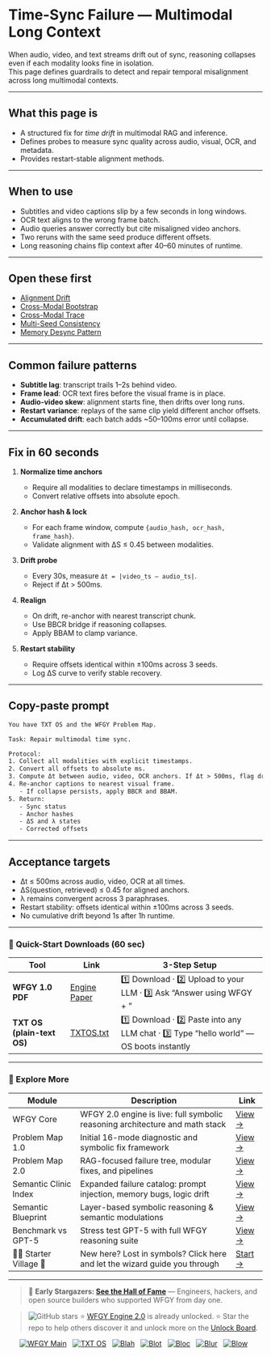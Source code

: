 # Time-Sync Failure — Multimodal Long Context

When audio, video, and text streams drift out of sync, reasoning collapses even if each modality looks fine in isolation.  
This page defines guardrails to detect and repair temporal misalignment across long multimodal contexts.

---

## What this page is
- A structured fix for *time drift* in multimodal RAG and inference.  
- Defines probes to measure sync quality across audio, visual, OCR, and metadata.  
- Provides restart-stable alignment methods.

---

## When to use
- Subtitles and video captions slip by a few seconds in long windows.  
- OCR text aligns to the wrong frame batch.  
- Audio queries answer correctly but cite misaligned video anchors.  
- Two reruns with the same seed produce different offsets.  
- Long reasoning chains flip context after 40–60 minutes of runtime.

---

## Open these first
- [Alignment Drift](https://github.com/onestardao/WFGY/blob/main/ProblemMap/GlobalFixMap/Multimodal_LongContext/alignment-drift.md)  
- [Cross-Modal Bootstrap](https://github.com/onestardao/WFGY/blob/main/ProblemMap/GlobalFixMap/Multimodal_LongContext/cross-modal-bootstrap.md)  
- [Cross-Modal Trace](https://github.com/onestardao/WFGY/blob/main/ProblemMap/GlobalFixMap/Multimodal_LongContext/cross-modal-trace.md)  
- [Multi-Seed Consistency](https://github.com/onestardao/WFGY/blob/main/ProblemMap/GlobalFixMap/Multimodal_LongContext/multi-seed-consistency.md)  
- [Memory Desync Pattern](https://github.com/onestardao/WFGY/blob/main/ProblemMap/patterns/pattern_memory_desync.md)  

---

## Common failure patterns
- **Subtitle lag**: transcript trails 1–2s behind video.  
- **Frame lead**: OCR text fires before the visual frame is in place.  
- **Audio-video skew**: alignment starts fine, then drifts over long runs.  
- **Restart variance**: replays of the same clip yield different anchor offsets.  
- **Accumulated drift**: each batch adds ~50–100ms error until collapse.

---

## Fix in 60 seconds
1. **Normalize time anchors**  
   - Require all modalities to declare timestamps in milliseconds.  
   - Convert relative offsets into absolute epoch.

2. **Anchor hash & lock**  
   - For each frame window, compute `{audio_hash, ocr_hash, frame_hash}`.  
   - Validate alignment with ΔS ≤ 0.45 between modalities.

3. **Drift probe**  
   - Every 30s, measure `Δt = |video_ts – audio_ts|`.  
   - Reject if Δt > 500ms.

4. **Realign**  
   - On drift, re-anchor with nearest transcript chunk.  
   - Use BBCR bridge if reasoning collapses.  
   - Apply BBAM to clamp variance.

5. **Restart stability**  
   - Require offsets identical within ±100ms across 3 seeds.  
   - Log ΔS curve to verify stable recovery.

---

## Copy-paste prompt

```txt
You have TXT OS and the WFGY Problem Map.

Task: Repair multimodal time sync.

Protocol:
1. Collect all modalities with explicit timestamps.
2. Convert all offsets to absolute ms.
3. Compute Δt between audio, video, OCR anchors. If Δt > 500ms, flag drift.
4. Re-anchor captions to nearest visual frame.  
   - If collapse persists, apply BBCR and BBAM.  
5. Return:
   - Sync status
   - Anchor hashes
   - ΔS and λ states
   - Corrected offsets
````

---

## Acceptance targets

* Δt ≤ 500ms across audio, video, OCR at all times.
* ΔS(question, retrieved) ≤ 0.45 for aligned anchors.
* λ remains convergent across 3 paraphrases.
* Restart stability: offsets identical within ±100ms across 3 seeds.
* No cumulative drift beyond 1s after 1h runtime.

---

### 🔗 Quick-Start Downloads (60 sec)

| Tool                       | Link                                                                                                                                       | 3-Step Setup                                                                             |
| -------------------------- | ------------------------------------------------------------------------------------------------------------------------------------------ | ---------------------------------------------------------------------------------------- |
| **WFGY 1.0 PDF**           | [Engine Paper](https://github.com/onestardao/WFGY/blob/main/I_am_not_lizardman/WFGY_All_Principles_Return_to_One_v1.0_PSBigBig_Public.pdf) | 1️⃣ Download · 2️⃣ Upload to your LLM · 3️⃣ Ask “Answer using WFGY + <your question>”    |
| **TXT OS (plain-text OS)** | [TXTOS.txt](https://github.com/onestardao/WFGY/blob/main/OS/TXTOS.txt)                                                                     | 1️⃣ Download · 2️⃣ Paste into any LLM chat · 3️⃣ Type “hello world” — OS boots instantly |

---

### 🧭 Explore More

| Module                   | Description                                                                  | Link                                                                                               |
| ------------------------ | ---------------------------------------------------------------------------- | -------------------------------------------------------------------------------------------------- |
| WFGY Core                | WFGY 2.0 engine is live: full symbolic reasoning architecture and math stack | [View →](https://github.com/onestardao/WFGY/tree/main/core/README.md)                              |
| Problem Map 1.0          | Initial 16-mode diagnostic and symbolic fix framework                        | [View →](https://github.com/onestardao/WFGY/tree/main/ProblemMap/README.md)                        |
| Problem Map 2.0          | RAG-focused failure tree, modular fixes, and pipelines                       | [View →](https://github.com/onestardao/WFGY/blob/main/ProblemMap/rag-architecture-and-recovery.md) |
| Semantic Clinic Index    | Expanded failure catalog: prompt injection, memory bugs, logic drift         | [View →](https://github.com/onestardao/WFGY/blob/main/ProblemMap/SemanticClinicIndex.md)           |
| Semantic Blueprint       | Layer-based symbolic reasoning & semantic modulations                        | [View →](https://github.com/onestardao/WFGY/tree/main/SemanticBlueprint/README.md)                 |
| Benchmark vs GPT-5       | Stress test GPT-5 with full WFGY reasoning suite                             | [View →](https://github.com/onestardao/WFGY/tree/main/benchmarks/benchmark-vs-gpt5/README.md)      |
| 🧙‍♂️ Starter Village 🏡 | New here? Lost in symbols? Click here and let the wizard guide you through   | [Start →](https://github.com/onestardao/WFGY/blob/main/StarterVillage/README.md)                   |

---

> 👑 **Early Stargazers: [See the Hall of Fame](https://github.com/onestardao/WFGY/tree/main/stargazers)** —
> Engineers, hackers, and open source builders who supported WFGY from day one.

> <img src="https://img.shields.io/github/stars/onestardao/WFGY?style=social" alt="GitHub stars"> ⭐ [WFGY Engine 2.0](https://github.com/onestardao/WFGY/blob/main/core/README.md) is already unlocked. ⭐ Star the repo to help others discover it and unlock more on the [Unlock Board](https://github.com/onestardao/WFGY/blob/main/STAR_UNLOCKS.md).

<div align="center">

[![WFGY Main](https://img.shields.io/badge/WFGY-Main-red?style=flat-square)](https://github.com/onestardao/WFGY)
 
[![TXT OS](https://img.shields.io/badge/TXT%20OS-Reasoning%20OS-orange?style=flat-square)](https://github.com/onestardao/WFGY/tree/main/OS)
 
[![Blah](https://img.shields.io/badge/Blah-Semantic%20Embed-yellow?style=flat-square)](https://github.com/onestardao/WFGY/tree/main/OS/BlahBlahBlah)
 
[![Blot](https://img.shields.io/badge/Blot-Persona%20Core-green?style=flat-square)](https://github.com/onestardao/WFGY/tree/main/OS/BlotBlotBlot)
 
[![Bloc](https://img.shields.io/badge/Bloc-Reasoning%20Compiler-blue?style=flat-square)](https://github.com/onestardao/WFGY/tree/main/OS/BlocBlocBloc)
 
[![Blur](https://img.shields.io/badge/Blur-Text2Image%20Engine-navy?style=flat-square)](https://github.com/onestardao/WFGY/tree/main/OS/BlurBlurBlur)
 
[![Blow](https://img.shields.io/badge/Blow-Game%20Logic-purple?style=flat-square)](https://github.com/onestardao/WFGY/tree/main/OS/BlowBlowBlow)
 

</div>
